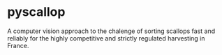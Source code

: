 # pyscallop
A computer vision approach to the chalenge of sorting scallops fast and reliably for the highly competitive and strictly regulated harvesting in France.
